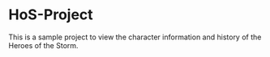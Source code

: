 # HoS-Project
This is a sample project to view the character information and history of the Heroes of the Storm.
